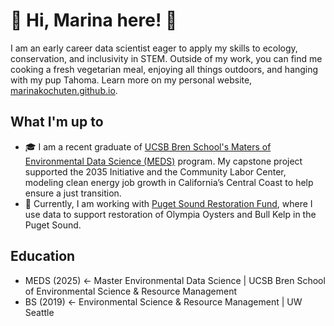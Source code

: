 # 🌱 Hi, Marina here! 🌱

I am an early career data scientist eager to apply my skills to ecology, conservation, and inclusivity in STEM. Outside of my work, you can find me cooking a fresh vegetarian meal, enjoying all things outdoors, and hanging with my pup Tahoma. Learn more on my personal website, [marinakochuten.github.io](https://marinakochuten.github.io).

## What I'm up to 
- 🎓 I am a recent graduate of [UCSB Bren School's Maters of Environmental Data Science (MEDS)](https://bren.ucsb.edu/masters-programs/master-environmental-data-science) program. My capstone project supported the 2035 Initiative and the Community Labor Center, modeling clean energy job growth in California’s Central Coast to help ensure a just transition.
- 🦪 Currently, I am working with [Puget Sound Restoration Fund](https://restorationfund.org), where I use data to support restoration of Olympia Oysters and Bull Kelp in the Puget Sound. 


<!--
Check out some of my projects: ... ... ... 
-->

## Education 
- MEDS (2025) <- Master Environmental Data Science | UCSB Bren School of Environmental Science & Resource Management 
- BS (2019) <- Environmental Science & Resource Management | UW Seattle


<!--
**marinakochuten/marinakochuten** is a ✨ _special_ ✨ repository because its `README.md` (this file) appears on your GitHub profile.

Here are some ideas to get you started:

- 🔭 I’m currently working on ...
- 🌱 I’m currently learning ...
- 👯 I’m looking to collaborate on ...
- 🤔 I’m looking for help with ...
- 💬 Ask me about ...
- 📫 How to reach me: ...
- 😄 Pronouns: ...
- ⚡ Fun fact: ...
-->
